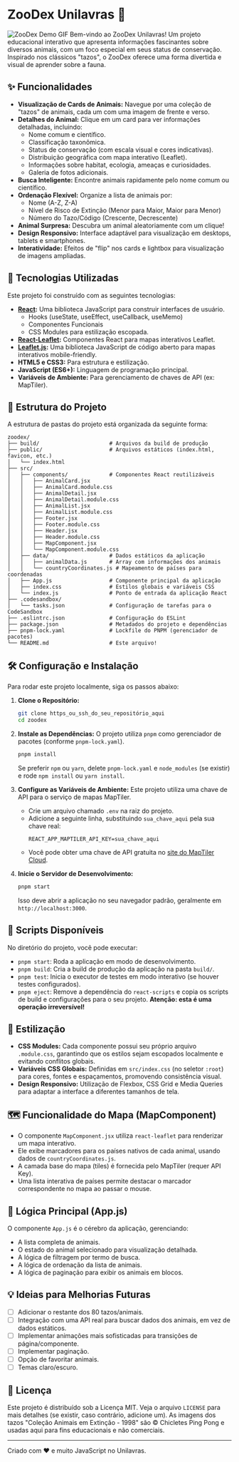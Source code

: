 # ZooDex Unilavras 🐾

![ZooDex Demo GIF](https://github.com/joaopaulofcc/ZooDex/blob/main/gif_example.gif) Bem-vindo ao ZooDex Unilavras! Um projeto educacional interativo que apresenta informações fascinantes sobre diversos animais, com um foco especial em seus status de conservação. Inspirado nos clássicos "tazos", o ZooDex oferece uma forma divertida e visual de aprender sobre a fauna.

## ✨ Funcionalidades

* **Visualização de Cards de Animais:** Navegue por uma coleção de "tazos" de animais, cada um com uma imagem de frente e verso.
* **Detalhes do Animal:** Clique em um card para ver informações detalhadas, incluindo:
    * Nome comum e científico.
    * Classificação taxonômica.
    * Status de conservação (com escala visual e cores indicativas).
    * Distribuição geográfica com mapa interativo (Leaflet).
    * Informações sobre habitat, ecologia, ameaças e curiosidades.
    * Galeria de fotos adicionais.
* **Busca Inteligente:** Encontre animais rapidamente pelo nome comum ou científico.
* **Ordenação Flexível:** Organize a lista de animais por:
    * Nome (A-Z, Z-A)
    * Nível de Risco de Extinção (Menor para Maior, Maior para Menor)
    * Número do Tazo/Código (Crescente, Decrescente)
* **Animal Surpresa:** Descubra um animal aleatoriamente com um clique!
* **Design Responsivo:** Interface adaptável para visualização em desktops, tablets e smartphones.
* **Interatividade:** Efeitos de "flip" nos cards e lightbox para visualização de imagens ampliadas.

## 🚀 Tecnologias Utilizadas

Este projeto foi construído com as seguintes tecnologias:

* **[React](https://reactjs.org/):** Uma biblioteca JavaScript para construir interfaces de usuário.
    * Hooks (useState, useEffect, useCallback, useMemo)
    * Componentes Funcionais
    * CSS Modules para estilização escopada.
* **[React-Leaflet](https://react-leaflet.js.org/):** Componentes React para mapas interativos Leaflet.
* **[Leaflet.js](https://leafletjs.com/):** Uma biblioteca JavaScript de código aberto para mapas interativos mobile-friendly.
* **HTML5 e CSS3:** Para estrutura e estilização.
* **JavaScript (ES6+):** Linguagem de programação principal.
* **Variáveis de Ambiente:** Para gerenciamento de chaves de API (ex: MapTiler).

## 📂 Estrutura do Projeto

A estrutura de pastas do projeto está organizada da seguinte forma:

```text
zoodex/
├── build/                      # Arquivos da build de produção
├── public/                     # Arquivos estáticos (index.html, favicon, etc.)
│   └── index.html
├── src/
│   ├── components/             # Componentes React reutilizáveis
│   │   ├── AnimalCard.jsx
│   │   ├── AnimalCard.module.css
│   │   ├── AnimalDetail.jsx
│   │   ├── AnimalDetail.module.css
│   │   ├── AnimalList.jsx
│   │   ├── AnimalList.module.css
│   │   ├── Footer.jsx
│   │   ├── Footer.module.css
│   │   ├── Header.jsx
│   │   ├── Header.module.css
│   │   ├── MapComponent.jsx
│   │   └── MapComponent.module.css
│   ├── data/                   # Dados estáticos da aplicação
│   │   ├── animalData.js       # Array com informações dos animais
│   │   └── countryCoordinates.js # Mapeamento de países para coordenadas
│   ├── App.js                  # Componente principal da aplicação
│   ├── index.css               # Estilos globais e variáveis CSS
│   └── index.js                # Ponto de entrada da aplicação React
├── .codesandbox/
│   └── tasks.json              # Configuração de tarefas para o CodeSandbox
├── .eslintrc.json              # Configuração do ESLint
├── package.json                # Metadados do projeto e dependências
├── pnpm-lock.yaml              # Lockfile do PNPM (gerenciador de pacotes)
└── README.md                   # Este arquivo!
```

## 🛠️ Configuração e Instalação

Para rodar este projeto localmente, siga os passos abaixo:

1.  **Clone o Repositório:**
    ```bash
    git clone https_ou_ssh_do_seu_repositório_aqui
    cd zoodex
    ```

2.  **Instale as Dependências:**
    O projeto utiliza `pnpm` como gerenciador de pacotes (conforme `pnpm-lock.yaml`).
    ```bash
    pnpm install
    ```
    Se preferir `npm` ou `yarn`, delete `pnpm-lock.yaml` e `node_modules` (se existir) e rode `npm install` ou `yarn install`.

3.  **Configure as Variáveis de Ambiente:**
    Este projeto utiliza uma chave de API para o serviço de mapas MapTiler.
    * Crie um arquivo chamado `.env` na raiz do projeto.
    * Adicione a seguinte linha, substituindo `sua_chave_aqui` pela sua chave real:
        ```env
        REACT_APP_MAPTILER_API_KEY=sua_chave_aqui
        ```
    * Você pode obter uma chave de API gratuita no [site do MapTiler Cloud](https://cloud.maptiler.com/).

4.  **Inicie o Servidor de Desenvolvimento:**
    ```bash
    pnpm start
    ```
    Isso deve abrir a aplicação no seu navegador padrão, geralmente em `http://localhost:3000`.

## 📜 Scripts Disponíveis

No diretório do projeto, você pode executar:

* `pnpm start`: Roda a aplicação em modo de desenvolvimento.
* `pnpm build`: Cria a build de produção da aplicação na pasta `build/`.
* `pnpm test`: Inicia o executor de testes em modo interativo (se houver testes configurados).
* `pnpm eject`: Remove a dependência do `react-scripts` e copia os scripts de build e configurações para o seu projeto. **Atenção: esta é uma operação irreversível!**

## 🎨 Estilização

* **CSS Modules:** Cada componente possui seu próprio arquivo `.module.css`, garantindo que os estilos sejam escopados localmente e evitando conflitos globais.
* **Variáveis CSS Globais:** Definidas em `src/index.css` (no seletor `:root`) para cores, fontes e espaçamentos, promovendo consistência visual.
* **Design Responsivo:** Utilização de Flexbox, CSS Grid e Media Queries para adaptar a interface a diferentes tamanhos de tela.

## 🗺️ Funcionalidade do Mapa (MapComponent)

* O componente `MapComponent.jsx` utiliza `react-leaflet` para renderizar um mapa interativo.
* Ele exibe marcadores para os países nativos de cada animal, usando dados de `countryCoordinates.js`.
* A camada base do mapa (tiles) é fornecida pelo MapTiler (requer API Key).
* Uma lista interativa de países permite destacar o marcador correspondente no mapa ao passar o mouse.

## 🧠 Lógica Principal (App.js)

O componente `App.js` é o cérebro da aplicação, gerenciando:
* A lista completa de animais.
* O estado do animal selecionado para visualização detalhada.
* A lógica de filtragem por termo de busca.
* A lógica de ordenação da lista de animais.
* A lógica de paginação para exibir os animais em blocos.

## 💡 Ideias para Melhorias Futuras

* [ ] Adicionar o restante dos 80 tazos/animais.
* [ ] Integração com uma API real para buscar dados dos animais, em vez de dados estáticos.
* [ ] Implementar animações mais sofisticadas para transições de página/componente.
* [ ] Implementar paginação.
* [ ] Opção de favoritar animais.
* [ ] Temas claro/escuro.

## 📄 Licença

Este projeto é distribuído sob a Licença MIT. Veja o arquivo `LICENSE` para mais detalhes (se existir, caso contrário, adicione um).
As imagens dos tazos "Coleção Animais em Extinção - 1998" são © Chicletes Ping Pong e usadas aqui para fins educacionais e não comerciais.

---

Criado com ❤️ e muito JavaScript no Unilavras.
